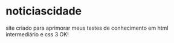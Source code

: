 # noticiascidade
site criado para aprimorar meus testes de conhecimento em html intermediário e css 3 OK!
